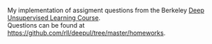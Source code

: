 My implementation of assigment questions from the Berkeley <a href='https://sites.google.com/view/berkeley-cs294-158-sp20/home'>Deep Unsupervised Learning Course</a>.
<br> Questions can be found at https://github.com/rll/deepul/tree/master/homeworks.
